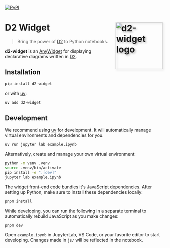[![PyPI](https://img.shields.io/pypi/v/d2-widget.svg)](https://pypi.org/project/d2-widget/)

# D2 Widget <img src="./assets/logo.png" align="right" alt="d2-widget logo" width="150" style="filter: drop-shadow(3px 3px 3px rgba(0,0,0,0.3));"/>

> Bring the power of [D2](https://d2lang.com/) to Python notebooks.

**d2-widget** is an [AnyWidget](https://github.com/manzt/anywidget) for displaying declarative diagrams written in [D2](https://d2lang.com/).

## Installation

```sh
pip install d2-widget
```

or with [uv](https://github.com/astral-sh/uv):

```sh
uv add d2-widget
```

## Development

We recommend using [uv](https://github.com/astral-sh/uv) for development.
It will automatically manage virtual environments and dependencies for you.

```sh
uv run jupyter lab example.ipynb
```

Alternatively, create and manage your own virtual environment:

```sh
python -m venv .venv
source .venv/bin/activate
pip install -e ".[dev]"
jupyter lab example.ipynb
```

The widget front-end code bundles it's JavaScript dependencies. After setting up Python,
make sure to install these dependencies locally:

```sh
pnpm install
```

While developing, you can run the following in a separate terminal to automatically
rebuild JavaScript as you make changes:

```sh
pnpm dev
```

Open `example.ipynb` in JupyterLab, VS Code, or your favorite editor
to start developing. Changes made in `js/` will be reflected
in the notebook.
